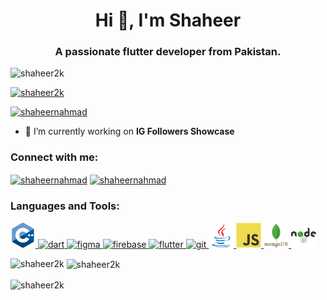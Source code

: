 <h1 align="center">Hi 👋, I'm Shaheer</h1>
<h3 align="center">A passionate flutter developer from Pakistan.</h3>

<p align="left"> <img src="https://komarev.com/ghpvc/?username=shaheer2k&label=Profile%20views&color=0e75b6&style=flat" alt="shaheer2k" /> </p>

<p align="left"> <a href="https://github.com/ryo-ma/github-profile-trophy"><img src="https://github-profile-trophy.vercel.app/?username=shaheer2k" alt="shaheer2k" /></a> </p>

<p align="left"> <a href="https://twitter.com/shaheernahmad" target="blank"><img src="https://img.shields.io/twitter/follow/shaheernahmad?logo=twitter&style=for-the-badge" alt="shaheernahmad" /></a> </p>

- 🔭 I’m currently working on **IG Followers Showcase**

<h3 align="left">Connect with me:</h3>
<p align="left">
<a href="https://twitter.com/shaheernahmad" target="blank"><img align="center" src="https://raw.githubusercontent.com/rahuldkjain/github-profile-readme-generator/master/src/images/icons/Social/twitter.svg" alt="shaheernahmad" height="30" width="40" /></a>
<a href="https://instagram.com/shaheernahmad" target="blank"><img align="center" src="https://raw.githubusercontent.com/rahuldkjain/github-profile-readme-generator/master/src/images/icons/Social/instagram.svg" alt="shaheernahmad" height="30" width="40" /></a>
</p>

<h3 align="left">Languages and Tools:</h3>
<p align="left"> <a href="https://www.w3schools.com/cpp/" target="_blank" rel="noreferrer"> <img src="https://raw.githubusercontent.com/devicons/devicon/master/icons/cplusplus/cplusplus-original.svg" alt="cplusplus" width="40" height="40"/> </a> <a href="https://dart.dev" target="_blank" rel="noreferrer"> <img src="https://www.vectorlogo.zone/logos/dartlang/dartlang-icon.svg" alt="dart" width="40" height="40"/> </a> <a href="https://www.figma.com/" target="_blank" rel="noreferrer"> <img src="https://www.vectorlogo.zone/logos/figma/figma-icon.svg" alt="figma" width="40" height="40"/> </a> <a href="https://firebase.google.com/" target="_blank" rel="noreferrer"> <img src="https://www.vectorlogo.zone/logos/firebase/firebase-icon.svg" alt="firebase" width="40" height="40"/> </a> <a href="https://flutter.dev" target="_blank" rel="noreferrer"> <img src="https://www.vectorlogo.zone/logos/flutterio/flutterio-icon.svg" alt="flutter" width="40" height="40"/> </a> <a href="https://git-scm.com/" target="_blank" rel="noreferrer"> <img src="https://www.vectorlogo.zone/logos/git-scm/git-scm-icon.svg" alt="git" width="40" height="40"/> </a> <a href="https://www.java.com" target="_blank" rel="noreferrer"> <img src="https://raw.githubusercontent.com/devicons/devicon/master/icons/java/java-original.svg" alt="java" width="40" height="40"/> </a> <a href="https://developer.mozilla.org/en-US/docs/Web/JavaScript" target="_blank" rel="noreferrer"> <img src="https://raw.githubusercontent.com/devicons/devicon/master/icons/javascript/javascript-original.svg" alt="javascript" width="40" height="40"/> </a> <a href="https://www.mongodb.com/" target="_blank" rel="noreferrer"> <img src="https://raw.githubusercontent.com/devicons/devicon/master/icons/mongodb/mongodb-original-wordmark.svg" alt="mongodb" width="40" height="40"/> </a> <a href="https://nodejs.org" target="_blank" rel="noreferrer"> <img src="https://raw.githubusercontent.com/devicons/devicon/master/icons/nodejs/nodejs-original-wordmark.svg" alt="nodejs" width="40" height="40"/> </a> </p>

<p><img align="left" src="https://github-readme-stats.vercel.app/api/top-langs?username=shaheer2k&show_icons=true&locale=en&layout=compact" alt="shaheer2k" /></p>

<p>&nbsp;<img align="center" src="https://github-readme-stats.vercel.app/api?username=shaheer2k&show_icons=true&locale=en" alt="shaheer2k" /></p>

<p><img align="center" src="https://github-readme-streak-stats.herokuapp.com/?user=shaheer2k&" alt="shaheer2k" /></p>
